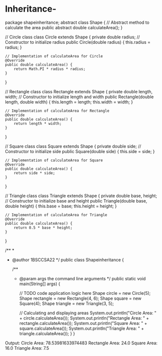 # Inheritance-
package shapeinheritance;
abstract class Shape {
    // Abstract method to calculate the area
    public abstract double calculateArea();
}

// Circle class
class Circle extends Shape {
    private double radius;
    // Constructor to initialize radius
    public Circle(double radius) {
        this.radius = radius;
    }

    // Implementation of calculateArea for Circle
    @Override
    public double calculateArea() {
        return Math.PI * radius * radius;
    }
}

// Rectangle class
class Rectangle extends Shape {
    private double length, width;
    // Constructor to initialize length and width
    public Rectangle(double length, double width) {
        this.length = length;
        this.width = width;
    }

    // Implementation of calculateArea for Rectangle
    @Override
    public double calculateArea() {
        return length * width;
    }
}

// Square class
class Square extends Shape {
    private double side;
    // Constructor to initialize side
    public Square(double side) {
        this.side = side;
    }

    // Implementation of calculateArea for Square
    @Override
    public double calculateArea() {
        return side * side;
    }
}

// Triangle class
class Triangle extends Shape {
    private double base, height;
    // Constructor to initialize base and height
    public Triangle(double base, double height) {
        this.base = base;
        this.height = height;
    }

    // Implementation of calculateArea for Triangle
    @Override
    public double calculateArea() {
        return 0.5 * base * height;
    }
}


/**
 *
 * @author 1BSCCSA22
 */
public class Shapeinheritance {
   
    /**
     * @param args the command line arguments
     */
    public static void main(String[] args) {
        
        // TODO code application logic here
          Shape circle = new Circle(5);
        Shape rectangle = new Rectangle(4, 6);
        Shape square = new Square(4);
        Shape triangle = new Triangle(3, 5);

        // Calculating and displaying areas
        System.out.println("Circle Area: " + circle.calculateArea());
        System.out.println("Rectangle Area: " + rectangle.calculateArea());
        System.out.println("Square Area: " + square.calculateArea());
        System.out.println("Triangle Area: " + triangle.calculateArea());
    }
}

Output:
Circle Area: 78.53981633974483
Rectangle Area: 24.0
Square Area: 16.0
Triangle Area: 7.5
